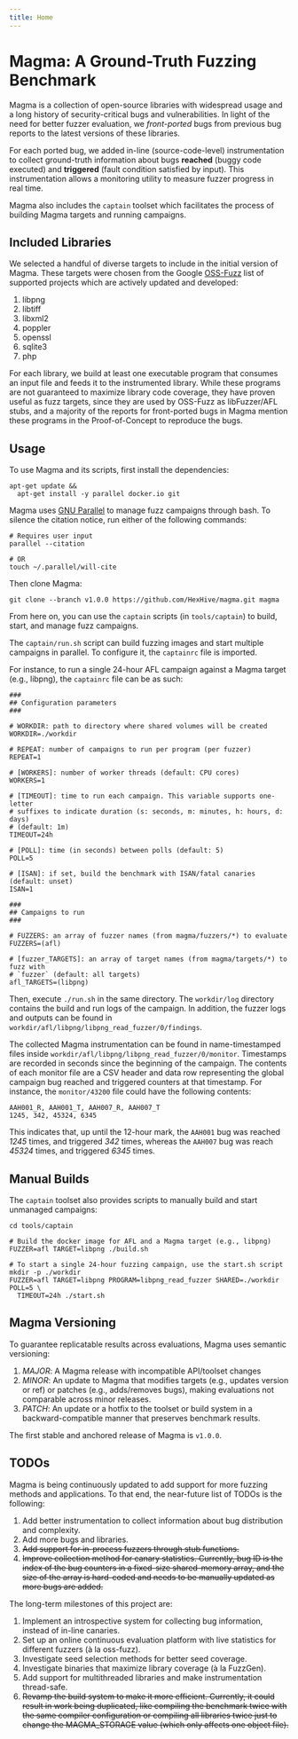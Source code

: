 ```yaml
---
title: Home
---
```


# Magma: A Ground-Truth Fuzzing Benchmark

Magma is a collection of open-source libraries with widespread usage and a long
history of security-critical bugs and vulnerabilities. In light of the need for
better fuzzer evaluation, we *front-ported* bugs from previous bug reports to
the latest versions of these libraries.

For each ported bug, we added in-line (source-code-level) instrumentation to
collect ground-truth information about bugs **reached** (buggy code executed)
and **triggered** (fault condition satisfied by input). This instrumentation
allows a monitoring utility to measure fuzzer progress in real time.

Magma also includes the `captain` toolset which facilitates the process of
building Magma targets and running campaigns.

## Included Libraries

We selected a handful of diverse targets to include in the initial version of
Magma. These targets were chosen from the Google
[OSS-Fuzz](https://github.com/google/oss-fuzz) list of supported projects which
are actively updated and developed:

1. libpng
1. libtiff
1. libxml2
1. poppler
1. openssl
1. sqlite3
1. php

For each library, we build at least one executable program that consumes an
input file and feeds it to the instrumented library. While these programs are
not guaranteed to maximize library code coverage, they have proven useful as
fuzz targets, since they are used by OSS-Fuzz as libFuzzer/AFL stubs, and a
majority of the reports for front-ported bugs in Magma mention these programs in
the Proof-of-Concept to reproduce the bugs.

## Usage

To use Magma and its scripts, first install the dependencies:
```
apt-get update &&
  apt-get install -y parallel docker.io git
```

Magma uses [GNU Parallel](https://www.gnu.org/software/parallel/) to manage fuzz
campaigns through bash. To silence the citation notice, run either of the
following commands:
```
# Requires user input
parallel --citation

# OR
touch ~/.parallel/will-cite
```

Then clone Magma:
```
git clone --branch v1.0.0 https://github.com/HexHive/magma.git magma
```

From here on, you can use the `captain` scripts (in `tools/captain`) to build,
start, and manage fuzz campaigns.

The `captain/run.sh` script can build fuzzing images and start multiple
campaigns in parallel. To configure it, the `captainrc` file is imported.

For instance, to run a single 24-hour AFL campaign against a Magma target (e.g.,
libpng), the `captainrc` file can be as such:
```
###
## Configuration parameters
###

# WORKDIR: path to directory where shared volumes will be created
WORKDIR=./workdir

# REPEAT: number of campaigns to run per program (per fuzzer)
REPEAT=1

# [WORKERS]: number of worker threads (default: CPU cores)
WORKERS=1

# [TIMEOUT]: time to run each campaign. This variable supports one-letter
# suffixes to indicate duration (s: seconds, m: minutes, h: hours, d: days)
# (default: 1m)
TIMEOUT=24h

# [POLL]: time (in seconds) between polls (default: 5)
POLL=5

# [ISAN]: if set, build the benchmark with ISAN/fatal canaries (default: unset)
ISAN=1

###
## Campaigns to run
###

# FUZZERS: an array of fuzzer names (from magma/fuzzers/*) to evaluate
FUZZERS=(afl)

# [fuzzer_TARGETS]: an array of target names (from magma/targets/*) to fuzz with
# `fuzzer` (default: all targets)
afl_TARGETS=(libpng)
```

Then, execute `./run.sh` in the same directory. The `workdir/log` directory
contains the build and run logs of the campaign. In addition, the fuzzer logs
and outputs can be found in `workdir/afl/libpng/libpng_read_fuzzer/0/findings`.

The collected Magma instrumentation can be found in name-timestamped files
inside `workdir/afl/libpng/libpng_read_fuzzer/0/monitor`. Timestamps are
recorded in seconds since the beginning of the campaign. The contents of each
monitor file are a CSV header and data row representing the global campaign bug
reached and triggered counters at that timestamp. For instance, the
`monitor/43200` file could have the following contents:
```
AAH001_R, AAH001_T, AAH007_R, AAH007_T
1245, 342, 45324, 6345
```

This indicates that, up until the 12-hour mark, the `AAH001` bug was reached
*1245* times, and triggered *342* times, whereas the `AAH007` bug was reach
*45324* times, and triggered *6345* times.


## Manual Builds

The `captain` toolset also provides scripts to manually build and start
unmanaged campaigns:
```
cd tools/captain

# Build the docker image for AFL and a Magma target (e.g., libpng)
FUZZER=afl TARGET=libpng ./build.sh

# To start a single 24-hour fuzzing campaign, use the start.sh script
mkdir -p ./workdir
FUZZER=afl TARGET=libpng PROGRAM=libpng_read_fuzzer SHARED=./workdir POLL=5 \
  TIMEOUT=24h ./start.sh
```

## Magma Versioning

To guarantee replicatable results across evaluations, Magma uses semantic
versioning:

1. *MAJOR*: A Magma release with incompatible API/toolset changes
1. *MINOR*: An update to Magma that modifies targets (e.g., updates version or
   ref) or patches (e.g., adds/removes bugs), making evaluations not comparable
   across minor releases.
1. *PATCH*: An update or a hotfix to the toolset or build system in a
   backward-compatible manner that preserves benchmark results.

The first stable and anchored release of Magma is `v1.0.0`.

## TODOs

Magma is being continuously updated to add support for more fuzzing methods and
applications. To that end, the near-future list of TODOs is the following:

1. Add better instrumentation to collect information about bug distribution and
   complexity.
1. Add more bugs and libraries.
1. ~~Add support for in-process fuzzers through stub functions.~~
1. ~~Improve collection method for canary statistics. Currently, bug ID is the
   index of the bug counters in a fixed-size shared-memory array, and the size
   of the array is hard-coded and needs to be manually updated as more bugs are
   added.~~

The long-term milestones of this project are:

1. Implement an introspective system for collecting bug information, instead of
   in-line canaries.
1. Set up an online continuous evaluation platform with live statistics for
   different fuzzers (à la oss-fuzz).
1. Investigate seed selection methods for better seed coverage.
1. Investigate binaries that maximize library coverage (à la FuzzGen).
1. Add support for multithreaded libraries and make instrumentation thread-safe.
1. ~~Revamp the build system to make it more efficient. Currently, it could result
   in work being duplicated, like compiling the benchmark twice with the same
   compiler configuration or compiling all libraries twice just to change the
   MAGMA_STORAGE value (which only affects one object file).~~
